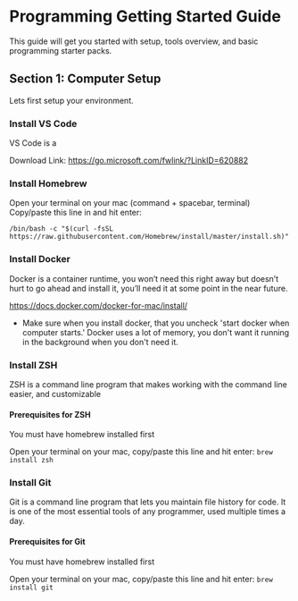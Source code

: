 # Programming Getting Started Guide

This guide will get you started with setup, tools overview, and basic programming starter packs.

## Section 1: Computer Setup

Lets first setup your environment.

### Install VS Code

VS Code is a 

Download Link: https://go.microsoft.com/fwlink/?LinkID=620882

### Install Homebrew
Open your terminal on your mac (command + spacebar, terminal)
Copy/paste this line in and hit enter:
```
/bin/bash -c "$(curl -fsSL https://raw.githubusercontent.com/Homebrew/install/master/install.sh)"
```

### Install Docker

Docker is a container runtime, you won’t need this right away but doesn’t hurt to go ahead and install it, you’ll need it at some point in the near future.

https://docs.docker.com/docker-for-mac/install/

- Make sure when you install docker, that you uncheck 'start docker when computer starts.' Docker uses a lot of memory, you don't want it running in the background 
when you don't need it.

### Install ZSH

ZSH is a command line program that makes working with the command line easier, and customizable

#### Prerequisites for ZSH
You must have homebrew installed first

Open your terminal on your mac, copy/paste this line and hit enter:
```brew install zsh```

### Install Git

Git is a command line program that lets you maintain file history for code. It is one of the most essential tools of any programmer, used multiple times a day.

#### Prerequisites for Git
You must have homebrew installed first

Open your terminal on your mac, copy/paste this line and hit enter:
`brew install git`
